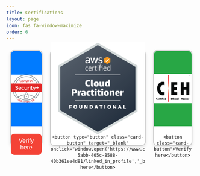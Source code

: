 ```yaml
---
title: Certifications
layout: page 
icon: fas fa-window-maximize
order: 6
---
```

<style>

.certification-container {
  display: flex;
  justify-content: space-around;
}

.card {
  width: 250px;
  height: 250px;
  border: 2px solid #ccc;
  border-radius: 10px;
  text-align: center;
  margin: 10px;
  background: #fff;
  box-shadow: 0 4px 8px rgba(0, 0, 0, 0.1);
}

.card-image {
  border-radius: 10px 10px 0 0;
  height: 200px;
  display: flex;
  align-items: center;
  justify-content: center;
  color: #fff;
  margin-bottom: 20px;
}

.card-image.blue { background-color: #007bff; }
.card-image.red { background-color: #dc3545; }
.card-image.green { background-color: #28a745; }

.card-title {
  font-size: 18px;
  color: #333;
  margin-bottom: 20px;
}

.card-button {
  background-color: #f44336;
  color: white;
  border: none;
  border-radius: 9px;
  padding: 10px 20px;
  font-size: 16px;
  cursor: pointer;
  outline: none;
  margin-bottom: 20px;
  align-self: center;
}

.card-button:hover {
  background-color: #d32f2f;
}

</style>
<div class="certification-container">
  <div class="card">
    <div class="card-image blue">
      <img src="../images/comptia_security.png" alt="Comptia Security+">
    </div>
    <button class="card-button">Verify here</button>
  </div>
  <div class="card">
    <div class="card-image red">
      <img src="../images/aws_cloud.png" alt="AWS Cloud Practitioner">
    </div>
   
    <button type="button" class="card-button" target="_blank"  onclick="window.open('https://www.credly.com/badges/f0f11634-5abb-405c-8588-40b361ee4d81/linked_in_profile','_blank');">Verify here</button>
  </div>
  <div class="card">
    <div class="card-image green">
      <img src="../images/CEH.png" alt="Certified Ethical Hacker">
    </div>
   
    <button class="card-button">Verify here</button>
  </div>
</div>

